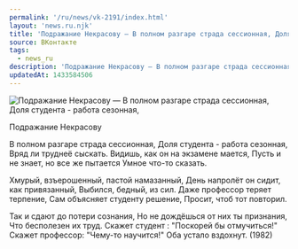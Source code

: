 ```yaml
---
permalink: '/ru/news/vk-2191/index.html'
layout: 'news.ru.njk'
title: 'Подражание Некрасову — В полном разгаре страда сессионная, Доля студента - работа сезонная'
source: ВКонтакте
tags:
  - news_ru
description: 'Подражание Некрасову — В полном разгаре страда сессионная, Доля студента - работа сезонная'
updatedAt: 1433584506
---
```

![Подражание Некрасову — В полном разгаре страда сессионная, Доля студента - работа сезонная,](https://sun9-76.userapi.com/impf/c628127/v628127833/7516/UVZZqianPdo.jpg?size=529x400&quality=96&proxy=1&sign=276a267a389324c5fc9f12f76376eb7e&c_uniq_tag=D0JiM6QGhU7kvNpvpwT847jFJzfxz5c7IxnOV3KrVzQ&type=album)

Подражание Некрасову

В полном разгаре страда сессионная,
Доля студента - работа сезонная,
Вряд ли труднеё сыскать.
Видишь, как он на экзамене мается,
Пусть и не знает, но все же пытается
Умное что-то сказать.

Хмурый, взъерошенный, пастой намазанный,
День напролёт он сидит, как привязанный,
Выбился, бедный, из сил.
Даже профессор теряет терпение,
Сам объясняет студенту решение,
Просит, чтоб тот повторил.

Так и сдают до потери сознания,
Но не дождёшься от них ты признания,
Что бесполезен их труд.
Скажет студент : "Поскорей бы отмучиться!"
Скажет профессор: "Чему-то научится!"
Оба устало вздохнут.
(1982)
